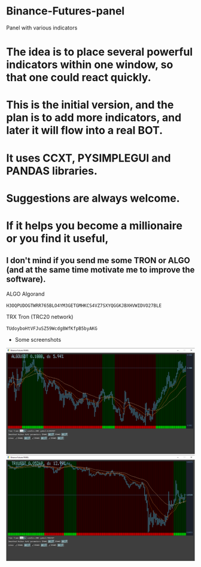 # Binance-Futures-panel
Panel with various indicators

# The idea is to place several powerful indicators within one window, so that one could react quickly.
# This is the initial version, and the plan is to add more indicators, and later it will flow into a real BOT.
# It uses CCXT, PYSIMPLEGUI and PANDAS libraries.
# Suggestions are always welcome.
# If it helps you become a millionaire or you find it useful, 
## I don't mind if you send me some TRON or ALGO (and at the same time motivate me to improve the software).

ALGO Algorand
```shell
H3OQPUDOGTWRR765BLO4YM3GETGMHKCS4VZ7SXYQGGKJBXHVWIDVO27BLE
```
TRX Tron (TRC20 network)
```shell
TUdoyboHtVFJuSZ59Wcdg8WfKfpB5byAKG
```




* Some screenshots

![](algo_screenshot.png)
![](tron_screenshot.png)
